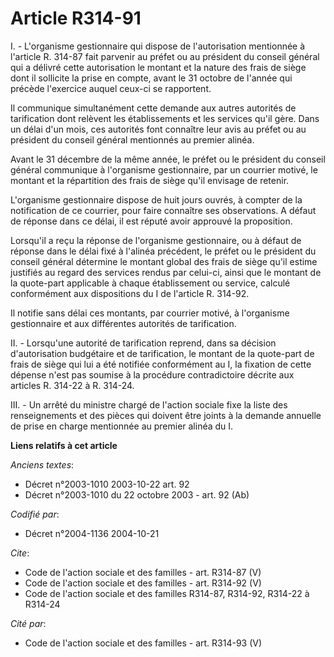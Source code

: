# Article R314-91

I. - L'organisme gestionnaire qui dispose de l'autorisation mentionnée à l'article R. 314-87 fait parvenir au préfet ou au
président du conseil général qui a délivré cette autorisation le montant et la nature des frais de siège dont il sollicite la
prise en compte, avant le 31 octobre de l'année qui précède l'exercice auquel ceux-ci se rapportent.

Il communique simultanément cette demande aux autres autorités de tarification dont relèvent les établissements et les
services qu'il gère. Dans un délai d'un mois, ces autorités font connaître leur avis au préfet ou au président du conseil
général mentionnés au premier alinéa.

Avant le 31 décembre de la même année, le préfet ou le président du conseil général communique à l'organisme gestionnaire,
par un courrier motivé, le montant et la répartition des frais de siège qu'il envisage de retenir.

L'organisme gestionnaire dispose de huit jours ouvrés, à compter de la notification de ce courrier, pour faire connaître ses
observations. A défaut de réponse dans ce délai, il est réputé avoir approuvé la proposition.

Lorsqu'il a reçu la réponse de l'organisme gestionnaire, ou à défaut de réponse dans le délai fixé à l'alinéa précédent, le
préfet ou le président du conseil général détermine le montant global des frais de siège qu'il estime justifiés au regard des
services rendus par celui-ci, ainsi que le montant de la quote-part applicable à chaque établissement ou service, calculé
conformément aux dispositions du I de l'article R. 314-92.

Il notifie sans délai ces montants, par courrier motivé, à l'organisme gestionnaire et aux différentes autorités de
tarification.

II. - Lorsqu'une autorité de tarification reprend, dans sa décision d'autorisation budgétaire et de tarification, le montant
de la quote-part de frais de siège qui lui a été notifiée conformément au I, la fixation de cette dépense n'est pas soumise à
la procédure contradictoire décrite aux articles R. 314-22 à R. 314-24.

III. - Un arrêté du ministre chargé de l'action sociale fixe la liste des renseignements et des pièces qui doivent être
joints à la demande annuelle de prise en charge mentionnée au premier alinéa du I.

**Liens relatifs à cet article**

_Anciens textes_:

  - Décret n°2003-1010 2003-10-22 art. 92
  - Décret n°2003-1010 du 22 octobre 2003 - art. 92 (Ab)

_Codifié par_:

  - Décret n°2004-1136 2004-10-21

_Cite_:

  - Code de l'action sociale et des familles - art. R314-87 (V)
  - Code de l'action sociale et des familles - art. R314-92 (V)
  - Code de l'action sociale et des familles R314-87, R314-92, R314-22 à R314-24

_Cité par_:

  - Code de l'action sociale et des familles - art. R314-93 (V)
